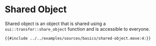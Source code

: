 # Shared Object

Shared object is an object that is shared using a `sui::transfer::share_object` function and is accessible to everyone.

```move
{{#include ../../examples/sources/basics/shared-object.move:4:}}
```
